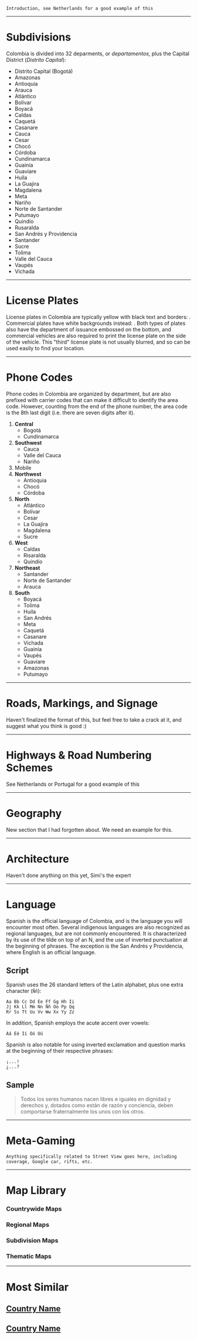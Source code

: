 `Introduction, see Netherlands for a good example of this`

---

# Subdivisions

Colombia is divided into 32 deparments, or _departamentos_, plus the Capital District (_Distrito Capital_):

- Distrito Capital (Bogotá)
- Amazonas
- Antioquia
- Arauca
- Atlántico
- Bolívar
- Boyacá
- Caldas
- Caquetá
- Casanare
- Cauca
- Cesar
- Chocó
- Córdoba
- Cundinamarca
- Guainía
- Guaviare
- Huila
- La Guajira
- Magdalena
- Meta
- Nariño
- Norte de Santander
- Putumayo
- Quindío
- Rusaralda
- San Andrés y Providencia
- Santander
- Sucre
- Tolima
- Valle del Cauca
- Vaupés
- Vichada

<CountryMap code="COL" scale="1500" />

---

# License Plates

License plates in Colombia are typically yellow with black text and borders: <LicensePlate style="other" format="ABC·123" bgColor="gold" borderColor="black"/>. Commercial plates have white backgrounds instead: <LicensePlate style="other" format="ABC·123" borderColor="black"/>. Both types of plates also have the department of issuance embossed on the bottom, and commercial vehicles are also required to print the license plate on the side of the vehicle. This "third" license plate is not usually blurred, and so can be used easily to find your location.

---

# Phone Codes

Phone codes in Colombia are organized by department, but are also prefixed with carrier codes that can make it difficult to identify the area code. However, counting from the end of the phone number, the area code is the 8th last digit (i.e. there are seven digits after it).

1. **Central**
   - Bogotá
   - Cundinamarca
2. **Southwest**
   - Cauca
   - Valle del Cauca
   - Nariño
3. Mobile
4. **Northwest**
   - Antioquia
   - Chocó
   - Córdoba
5. **North**
   - Atlántico
   - Bolívar
   - Cesar
   - La Guajira
   - Magdalena
   - Sucre
6. **West**
   - Caldas
   - Risaralda
   - Quindío
7. **Northeast**
   - Santander
   - Norte de Santander
   - Arauca
8. **South**
   - Boyacá
   - Tolima
   - Huila
   - San Andrés
   - Meta
   - Caquetá
   - Casanare
   - Vichada
   - Guainía
   - Vaupés
   - Guaviare
   - Amazonas
   - Putumayo

---

# Roads, Markings, and Signage

Haven't finalized the format of this, but feel free to take a crack at it, and suggest what you think is good :)

---

# Highways & Road Numbering Schemes

See Netherlands or Portugal for a good example of this

---

# Geography

New section that I had forgotten about. We need an example for this.

---

# Architecture

Haven't done anything on this yet, Simi's the expert

---

# Language

Spanish is the official language of Colombia, and is the language you will encounter most often. Several indigenous languages are also recognized as regional languages, but are not commonly encountered. It is characterized by its use of the tilde on top of an N, and the use of inverted punctuation at the beginning of phrases. The exception is the San Andrés y Providencia, where English is an official language.

## Script

Spanish uses the 26 standard letters of the Latin alphabet, plus one extra character (`Ññ`):

```
Aa Bb Cc Dd Ee Ff Gg Hh Ii
Jj Kk Ll Mm Nn Ññ Oo Pp Qq
Rr Ss Tt Uu Vv Ww Xx Yy Zz
```

In addition, Spanish employs the acute accent over vowels:

```
Áá Éé Íí Óó Úú
```

Spanish is also notable for using inverted exclamation and question marks at the beginning of their respective phrases:

```
¡...!
¿...?
```

## Sample

> Todos los seres humanos nacen libres e iguales en dignidad y derechos y, dotados como están de razón y conciencia, deben comportarse fraternalmente los unos con los otros.

---

# Meta-Gaming

`Anything specifically related to Street View goes here, including coverage, Google car, rifts, etc.`

---

# Map Library

### Countrywide Maps

### Regional Maps

### Subdivision Maps

### Thematic Maps

---

# Most Similar

## [Country Name](/countries/country-code)

## [Country Name](/countries/country-code)
